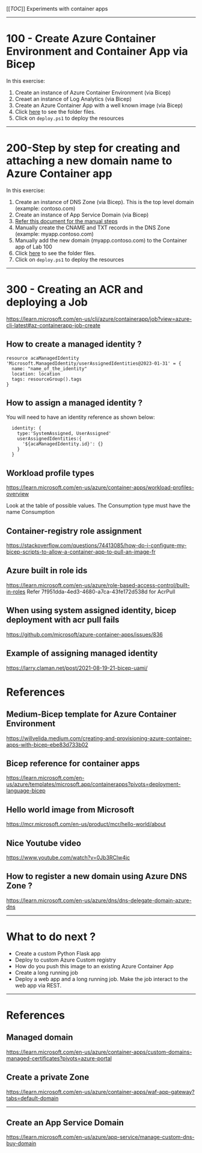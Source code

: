 [[_TOC_]]
Experiments with container apps

---

# 100 - Create Azure Container Environment and Container App via Bicep

In this exercise:
1. Create an instance of Azure Container Environment (via Bicep)
1. Creaet an instance of Log Analytics (via Bicep)
1. Create an Azure Container App with a well known image  (via Bicep)
1. Click [here](100) to see the folder files.
1. Click on `deploy.ps1` to deploy the resources

---

# 200-Step by step for creating and attaching a new domain name to Azure Container app

In this exercise:

1. Create an instance of DNS Zone (via Bicep). This is the top level domain (example: contoso.com)
1. Create an instance of App Service Domain (via Bicep)
1. [Refer this document for the manual steps](docs/dnszone.md)
1. Manually create the CNAME and TXT records in the DNS Zone  (example: myapp.contoso.com)
1. Manually add the new domain (myapp.contoso.com) to the Container app of Lab 100
1. Click [here](200) to see the folder files.
1. Click on `deploy.ps1` to deploy the resources

---

# 300 - Creating an ACR and deploying a Job

https://learn.microsoft.com/en-us/cli/azure/containerapp/job?view=azure-cli-latest#az-containerapp-job-create

## How to create a managed identity ?

```
resource acaManagedIdentity 'Microsoft.ManagedIdentity/userAssignedIdentities@2023-01-31' = {
  name: "name_of_the_identity"
  location: location
  tags: resourceGroup().tags
}
```


## How to assign a managed identity ?

You will need to have an identity reference as shown below:
```
  identity: {
    type:'SystemAssigned, UserAssigned'
    userAssignedIdentities:{
      '${acaManagedIdentity.id}': {}
    }
  }

```

## Workload profile types
https://learn.microsoft.com/en-us/azure/container-apps/workload-profiles-overview

Look at the table of possible values. The Consumption type must have the name Consumption

## Container-registry role assignment
https://stackoverflow.com/questions/74413085/how-do-i-configure-my-bicep-scripts-to-allow-a-container-app-to-pull-an-image-fr

## Azure built in role ids
https://learn.microsoft.com/en-us/azure/role-based-access-control/built-in-roles
Refer 7f951dda-4ed3-4680-a7ca-43fe172d538d for AcrPull

## When using system assigned identity, bicep deployment with acr pull fails 
https://github.com/microsoft/azure-container-apps/issues/836

## Example of assigning managed identity
https://larry.claman.net/post/2021-08-19-21-bicep-uami/

# References

## Medium-Bicep template for Azure Container Environment
https://willvelida.medium.com/creating-and-provisioning-azure-container-apps-with-bicep-ebe83d733b02


##  Bicep reference for container apps
https://learn.microsoft.com/en-us/azure/templates/microsoft.app/containerapps?pivots=deployment-language-bicep

## Hello world image from Microsoft
https://mcr.microsoft.com/en-us/product/mcr/hello-world/about

## Nice Youtube video
https://www.youtube.com/watch?v=0Jb3RClw4jc

## How to register a new domain using Azure DNS Zone ?
https://learn.microsoft.com/en-us/azure/dns/dns-delegate-domain-azure-dns

---

# What to do next ?
- Create a custom Python Flask app
- Deploy to custom Azure Custom registry
- How do you push this image to an existing Azure Container App
- Create a long running job
- Deploy a web app and a long running job. Make the job interact to the web app via REST.

---

# References

## Managed domain 
https://learn.microsoft.com/en-us/azure/container-apps/custom-domains-managed-certificates?pivots=azure-portal



## Create a private Zone

https://learn.microsoft.com/en-us/azure/container-apps/waf-app-gateway?tabs=default-domain

---

## Create an App Service Domain
https://learn.microsoft.com/en-us/azure/app-service/manage-custom-dns-buy-domain


